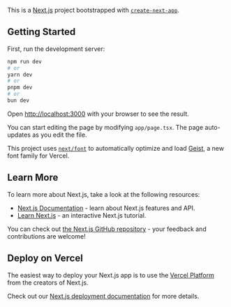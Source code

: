 This is a [Next.js](https://nextjs.org) project bootstrapped with [`create-next-app`](https://nextjs.org/docs/app/api-reference/cli/create-next-app).

## Getting Started

First, run the development server:

```bash
npm run dev
# or
yarn dev
# or
pnpm dev
# or
bun dev
```

Open [http://localhost:3000](http://localhost:3000) with your browser to see the result.

You can start editing the page by modifying `app/page.tsx`. The page auto-updates as you edit the file.

This project uses [`next/font`](https://nextjs.org/docs/app/building-your-application/optimizing/fonts) to automatically optimize and load [Geist](https://vercel.com/font), a new font family for Vercel.

## Learn More

To learn more about Next.js, take a look at the following resources:

- [Next.js Documentation](https://nextjs.org/docs) - learn about Next.js features and API.
- [Learn Next.js](https://nextjs.org/learn) - an interactive Next.js tutorial.

You can check out [the Next.js GitHub repository](https://github.com/vercel/next.js) - your feedback and contributions are welcome!

## Deploy on Vercel

The easiest way to deploy your Next.js app is to use the [Vercel Platform](https://vercel.com/new?utm_medium=default-template&filter=next.js&utm_source=create-next-app&utm_campaign=create-next-app-readme) from the creators of Next.js.

Check out our [Next.js deployment documentation](https://nextjs.org/docs/app/building-your-application/deploying) for more details.


<!-- Folder Structure Explanation
/src: This is the main source directory for your application code.

/app: Contains your application’s routing structure.

/api: API routes that Next.js provides for server-side functions.
/layout: Layout components that can be reused across different pages.
/global: Global styles or configurations.
/[dynamicRoute]: Example of handling dynamic routing.
page.tsx: The entry point of your application.
/components: Contains reusable React components.

/ui: UI components such as buttons, inputs, etc.
/forms: Components specifically for forms.
/specific: Components for specific use cases, like modals or cards.
/lib: Contains utility functions, APIs, and libraries.

/hooks: Custom React hooks.
/api: Functions for API calls.
/utils: General utility functions.
/context: Contains React context providers for managing global state.

/store: Contains Redux store configuration and slices if you're using Redux.

/styles: Contains global and component-specific stylesheets.

/types: Contains TypeScript type definitions and interfaces.

/config: Contains configuration files, API keys, and constants.

/assets: Contains images, fonts, and other assets, all stored under src to avoid a public folder.

/tests: Contains unit and integration tests for your application.

/scripts: Contains scripts for building, setting up, or managing your project.

Environment and Config Files:

.env: Used to store environment variables.
.gitignore: Specifies files and directories to ignore in the version control system.
next.config.js: Contains Next.js configuration settings.
package.json: Contains project dependencies, scripts, and metadata.
README.md: Project documentation. -->